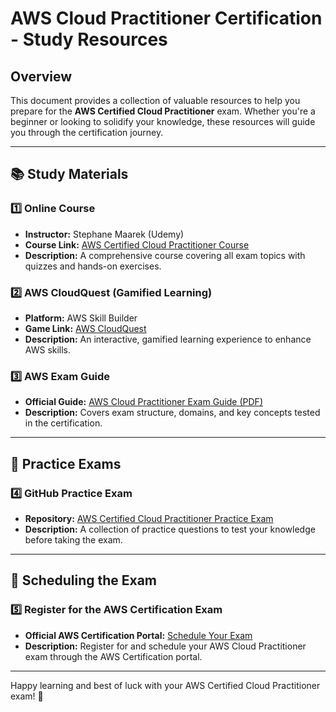 # AWS Cloud Practitioner Certification - Study Resources

## Overview
This document provides a collection of valuable resources to help you prepare for the **AWS Certified Cloud Practitioner** exam. Whether you're a beginner or looking to solidify your knowledge, these resources will guide you through the certification journey.

---

## 📚 Study Materials

### 1️⃣ **Online Course**
- **Instructor:** Stephane Maarek (Udemy)
- **Course Link:** [AWS Certified Cloud Practitioner Course](https://www.udemy.com/course/aws-certified-cloud-practitioner-new/learn/quiz/4912078#overview)
- **Description:** A comprehensive course covering all exam topics with quizzes and hands-on exercises.

### 2️⃣ **AWS CloudQuest (Gamified Learning)**
- **Platform:** AWS Skill Builder
- **Game Link:** [AWS CloudQuest](https://cloudquest.skillbuilder.aws/)
- **Description:** An interactive, gamified learning experience to enhance AWS skills.

### 3️⃣ **AWS Exam Guide**
- **Official Guide:** [AWS Cloud Practitioner Exam Guide (PDF)](https://d1.awsstatic.com/training-and-certification/docs-cloud-practitioner/AWS-Certified-Cloud-Practitioner_Exam-Guide.pdf)
- **Description:** Covers exam structure, domains, and key concepts tested in the certification.

---

## 📝 Practice Exams

### 4️⃣ **GitHub Practice Exam**
- **Repository:** [AWS Certified Cloud Practitioner Practice Exam](https://github.com/kananinirav/AWS-Certified-Cloud-Practitioner-Notes/blob/master/practice-exam/practice-exam-1.md)
- **Description:** A collection of practice questions to test your knowledge before taking the exam.

---

## 📅 Scheduling the Exam

### 5️⃣ **Register for the AWS Certification Exam**
- **Official AWS Certification Portal:** [Schedule Your Exam](https://cp.certmetrics.com/amazon/en/home/dashboard)
- **Description:** Register for and schedule your AWS Cloud Practitioner exam through the AWS Certification portal.

---

Happy learning and best of luck with your AWS Certified Cloud Practitioner exam! 🚀

